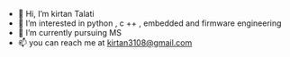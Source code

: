 - 👋 Hi, I’m kirtan Talati
- 👀 I’m interested in python , c ++ , embedded and firmware engineering
- 🌱 I’m currently pursuing MS
- 📫 you can reach me at kirtan3108@gmail.com

<!---
Kirtan3108/Kirtan3108 is a ✨ special ✨ repository because its `README.md` (this file) appears on your GitHub profile.
You can click the Preview link to take a look at your changes.
--->
